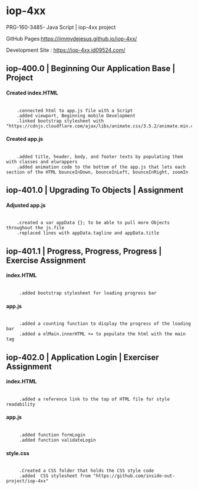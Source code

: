 # iop-4xx

PRG-160-3485- Java Script | iop-4xx project

GitHub Pages:https://jimmydejesus.github.io/iop-4xx/

Development Site : https://iop-4xx.jd09524.com/

## **iop-400.0 | Beginning Our Application Base | Project**

#### Created index.HTML
~~~~~~~~~~~~~~~~~~~~~~~~~~~~~~~~~~~~~~~~~~~~~~~~~~~~~~~~~~~~~~~~~~~~~~~~~~~~~~~

    .connected html to app.js file with a Script
    .added viewport, Beginning mobile Development
    .linked bootstrap stylesheet with "https://cdnjs.cloudflare.com/ajax/libs/animate.css/3.5.2/animate.min.css"

~~~~~~~~~~~~~~~~~~~~~~~~~~~~~~~~~~~~~~~~~~~~~~~~~~~~~~~~~~~~~~~~~~~~~~~~~~~~~~~
#### Created app.js
~~~~~~~~~~~~~~~~~~~~~~~~~~~~~~~~~~~~~~~~~~~~~~~~~~~~~~~~~~~~~~~~~~~~~~~~~~~~~~~

    .added title, header, body, and footer texts by populating them with classes and elwrappers
    .added animation code to the bottom of the app.js that lets each section of the HTML bounceInDown, bounceInLeft, bounceInRight, zoomIn

~~~~~~~~~~~~~~~~~~~~~~~~~~~~~~~~~~~~~~~~~~~~~~~~~~~~~~~~~~~~~~~~~~~~~~~~~~~~~~~
## **iop-401.0 | Upgrading To Objects | Assignment**
#### Adjusted app.js
~~~~~~~~~~~~~~~~~~~~~~~~~~~~~~~~~~~~~~~~~~~~~~~~~~~~~~~~~~~~~~~~~~~~~~~~~~~~~~~

    .created a var appData {}; to be able to pull more Objects throughout the js.file
    .replaced lines with appData.tagline and appData.title

~~~~~~~~~~~~~~~~~~~~~~~~~~~~~~~~~~~~~~~~~~~~~~~~~~~~~~~~~~~~~~~~~~~~~~~~~~~~~~~

## **iop-401.1  | Progress, Progress, Progress | Exercise Assignment**

#### index.HTML
~~~~~~~~~~~~~~~~~~~~~~~~~~~~~~~~~~~~~~~~~~~~~~~~~~~~~~~~~~~~~~~~~~~~~~~~~~~~~~~

     .added bootstrap stylesheet for loading progress bar

~~~~~~~~~~~~~~~~~~~~~~~~~~~~~~~~~~~~~~~~~~~~~~~~~~~~~~~~~~~~~~~~~~~~~~~~~~~~~~~
#### app.js
~~~~~~~~~~~~~~~~~~~~~~~~~~~~~~~~~~~~~~~~~~~~~~~~~~~~~~~~~~~~~~~~~~~~~~~~~~~~~~~

     .added a counting function to display the progress of the loading bar
     .added a elMain.innerHTML += to populate the html with the main tag

~~~~~~~~~~~~~~~~~~~~~~~~~~~~~~~~~~~~~~~~~~~~~~~~~~~~~~~~~~~~~~~~~~~~~~~~~~~~~~~

## **iop-402.0 | Application Login | Exerciser Assignment**

#### index.HTML
~~~~~~~~~~~~~~~~~~~~~~~~~~~~~~~~~~~~~~~~~~~~~~~~~~~~~~~~~~~~~~~~~~~~~~~~~~~~~~~

     .added a reference link to the top of HTML file for style readability

~~~~~~~~~~~~~~~~~~~~~~~~~~~~~~~~~~~~~~~~~~~~~~~~~~~~~~~~~~~~~~~~~~~~~~~~~~~~~~~
#### app.js
~~~~~~~~~~~~~~~~~~~~~~~~~~~~~~~~~~~~~~~~~~~~~~~~~~~~~~~~~~~~~~~~~~~~~~~~~~~~~~~

     .added function formLogin
     .added function validateLogin
~~~~~~~~~~~~~~~~~~~~~~~~~~~~~~~~~~~~~~~~~~~~~~~~~~~~~~~~~~~~~~~~~~~~~~~~~~~~~~~
#### style.css
~~~~~~~~~~~~~~~~~~~~~~~~~~~~~~~~~~~~~~~~~~~~~~~~~~~~~~~~~~~~~~~~~~~~~~~~~~~~~~~

     .Created a CSS folder that holds the CSS style code
     .added  CSS stylesheet from "https://github.com/inside-out-project/iop-4xx"
~~~~~~~~~~~~~~~~~~~~~~~~~~~~~~~~~~~~~~~~~~~~~~~~~~~~~~~~~~~~~~~~~~~~~~~~~~~~~~~
